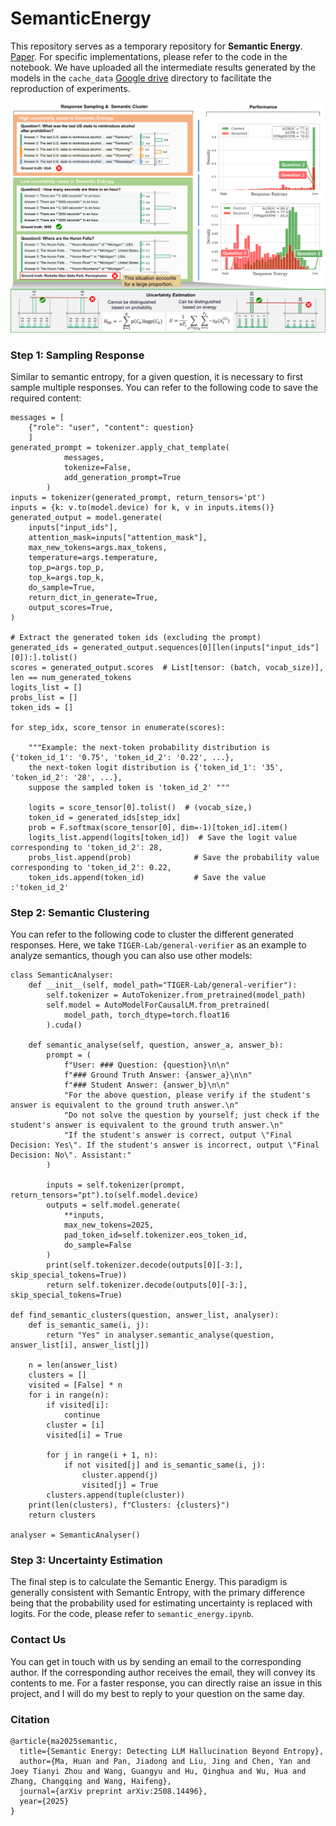 # SemanticEnergy

This repository serves as a temporary repository for **Semantic Energy**. [Paper](https://arxiv.org/abs/2508.14496). For specific implementations, please refer to the code in the notebook. We have uploaded all the intermediate results generated by the models in the `cache_data` [Google drive](https://drive.google.com/file/d/16ykjWpLV1bY82IRFpvMhzHyKIq9Me02J/view?usp=sharing) directory to facilitate the reproduction of experiments.

![Framework](semanticenergy.png)


### Step 1: Sampling Response

Similar to semantic entropy, for a given question, it is necessary to first sample multiple responses. You can refer to the following code to save the required content:

```
messages = [
    {"role": "user", "content": question}
    ]
generated_prompt = tokenizer.apply_chat_template(
            messages,
            tokenize=False,
            add_generation_prompt=True
        ) 
inputs = tokenizer(generated_prompt, return_tensors='pt')
inputs = {k: v.to(model.device) for k, v in inputs.items()}
generated_output = model.generate(
    inputs["input_ids"],
    attention_mask=inputs["attention_mask"],
    max_new_tokens=args.max_tokens,
    temperature=args.temperature,
    top_p=args.top_p,
    top_k=args.top_k,
    do_sample=True,
    return_dict_in_generate=True,
    output_scores=True,
)

# Extract the generated token ids (excluding the prompt)
generated_ids = generated_output.sequences[0][len(inputs["input_ids"][0]):].tolist()
scores = generated_output.scores  # List[tensor: (batch, vocab_size)], len == num_generated_tokens
logits_list = []
probs_list = []
token_ids = []

for step_idx, score_tensor in enumerate(scores):

    """Example: the next-token probability distribution is {'token_id_1': '0.75', 'token_id_2': '0.22', ...},
    the next-token logit distribution is {'token_id_1': '35', 'token_id_2': '28', ...},
    suppose the sampled token is 'token_id_2' """

    logits = score_tensor[0].tolist()  # (vocab_size,)
    token_id = generated_ids[step_idx]
    prob = F.softmax(score_tensor[0], dim=-1)[token_id].item()
    logits_list.append(logits[token_id])  # Save the logit value corresponding to 'token_id_2': 28,
    probs_list.append(prob)              # Save the probability value corresponding to 'token_id_2': 0.22,
    token_ids.append(token_id)           # Save the value :'token_id_2'

```
### Step 2: Semantic Clustering

You can refer to the following code to cluster the different generated responses. Here, we take ```TIGER-Lab/general-verifier``` as an example to analyze semantics, though you can also use other models:

```
class SemanticAnalyser:
    def __init__(self, model_path="TIGER-Lab/general-verifier"):
        self.tokenizer = AutoTokenizer.from_pretrained(model_path)
        self.model = AutoModelForCausalLM.from_pretrained(
            model_path, torch_dtype=torch.float16
        ).cuda()

    def semantic_analyse(self, question, answer_a, answer_b):
        prompt = (
            f"User: ### Question: {question}\n\n"
            f"### Ground Truth Answer: {answer_a}\n\n"
            f"### Student Answer: {answer_b}\n\n"
            "For the above question, please verify if the student's answer is equivalent to the ground truth answer.\n"
            "Do not solve the question by yourself; just check if the student's answer is equivalent to the ground truth answer.\n"
            "If the student's answer is correct, output \"Final Decision: Yes\". If the student's answer is incorrect, output \"Final Decision: No\". Assistant:"
        )

        inputs = self.tokenizer(prompt, return_tensors="pt").to(self.model.device)
        outputs = self.model.generate(
            **inputs,
            max_new_tokens=2025,
            pad_token_id=self.tokenizer.eos_token_id,
            do_sample=False
        )
        print(self.tokenizer.decode(outputs[0][-3:], skip_special_tokens=True))
        return self.tokenizer.decode(outputs[0][-3:], skip_special_tokens=True)

def find_semantic_clusters(question, answer_list, analyser):
    def is_semantic_same(i, j):
        return "Yes" in analyser.semantic_analyse(question, answer_list[i], answer_list[j])
    
    n = len(answer_list)
    clusters = []
    visited = [False] * n
    for i in range(n):
        if visited[i]:
            continue
        cluster = [i]
        visited[i] = True
        
        for j in range(i + 1, n):
            if not visited[j] and is_semantic_same(i, j):
                cluster.append(j)
                visited[j] = True
        clusters.append(tuple(cluster))
    print(len(clusters), f"Clusters: {clusters}")
    return clusters

analyser = SemanticAnalyser()

```

### Step 3: Uncertainty Estimation
The final step is to calculate the Semantic Energy. This paradigm is generally consistent with Semantic Entropy, with the primary difference being that the probability used for estimating uncertainty is replaced with logits. For the code, please refer to ```semantic_energy.ipynb```.


### Contact Us
You can get in touch with us by sending an email to the corresponding author. If the corresponding author receives the email, they will convey its contents to me. For a faster response, you can directly raise an issue in this project, and I will do my best to reply to your question on the same day.


### Citation

```
@article{ma2025semantic,
  title={Semantic Energy: Detecting LLM Hallucination Beyond Entropy},
  author={Ma, Huan and Pan, Jiadong and Liu, Jing and Chen, Yan and Joey Tianyi Zhou and Wang, Guangyu and Hu, Qinghua and Wu, Hua and Zhang, Changqing and Wang, Haifeng},
  journal={arXiv preprint arXiv:2508.14496},
  year={2025}
}
```
